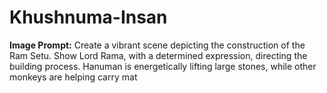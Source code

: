 # Khushnuma-Insan
**Image Prompt:**  Create a vibrant scene depicting the construction of the Ram Setu. Show Lord Rama, with a determined expression, directing the building process. Hanuman is energetically lifting large stones, while other monkeys are helping carry mat

